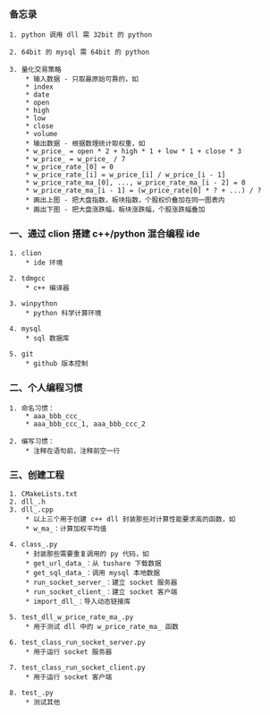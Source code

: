 ### 备忘录

    1. python 调用 dll 需 32bit 的 python

    2. 64bit 的 mysql 需 64bit 的 python

    3. 量化交易策略
        * 输入数据 - 只取最原始可靠的，如
        * index
        * date
        * open
        * high
        * low
        * close
        * volume
        * 输出数据 - 根据数理统计取权重，如
        * w_price_ = open * 2 + high * 1 + low * 1 + close * 3
        * w_price_ = w_price_ / 7
        * w_price_rate_[0] = 0
        * w_price_rate_[i] = w_price_[i] / w_price_[i - 1]
        * w_price_rate_ma_[0], ..., w_price_rate_ma_[i - 2] = 0
        * w_price_rate_ma_[i - 1] = (w_price_rate[0] * ? + ...) / ?
        * 画出上图 - 把大盘指数，板块指数，个股权价叠加在同一图表内
        * 画出下图 - 把大盘涨跌幅，板块涨跌幅，个股涨跌幅叠加

### 一、通过 clion 搭建 c++/python 混合编程 ide

    1. clion
        * ide 环境

    2. tdmgcc
        * c++ 编译器

    3. winpython
        * python 科学计算环境

    4. mysql
        * sql 数据库

    5. git
        * github 版本控制

### 二、个人编程习惯

    1. 命名习惯：
        * aaa_bbb_ccc_
        * aaa_bbb_ccc_1, aaa_bbb_ccc_2

    2. 编写习惯：
        * 注释在语句前，注释前空一行

### 三、创建工程

    1. CMakeLists.txt
    2. dll_.h
    3. dll_.cpp
        * 以上三个用于创建 c++ dll 封装那些对计算性能要求高的函数，如
        * w_ma_：计算加权平均值

    4. class_.py
        * 封装那些需要重复调用的 py 代码，如
        * get_url_data_：从 tushare 下载数据
        * get_sql_data_：调用 mysql 本地数据
        * run_socket_server_：建立 socket 服务器
        * run_socket_client_：建立 socket 客户端
        * import_dll_：导入动态链接库

    5. test_dll_w_price_rate_ma_.py
        * 用于测试 dll 中的 w_price_rate_ma_ 函数

    6. test_class_run_socket_server.py
        * 用于运行 socket 服务器

    7. test_class_run_socket_client.py
        * 用于运行 socket 客户端

    8. test_.py
        * 测试其他
